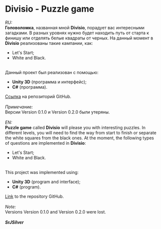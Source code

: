 # Divisio - Puzzle game
<em>RU:</em><br><strong>Головоломка</strong>, названная мной <strong>Divisio</strong>, порадует вас интересными загадками. В разных уровнях нужно будет находить путь от старта к финишу или отделять белые квадраты от черных. На данный момент в <strong>Divisio</strong> реализованы такие кампании, как:<br><ul><li>Let's Start;</li><li>White and Black.</li></ul><br>Данный проект был реализован с помощью:<br><ul><li><strong>Unity 3D</strong> (программа и интерфейс);</li><li><strong>C#</strong> (программа).</li></ul><a href="https://github.com/WwWSrJSilverWwW/Divisio" rel="nofollow">Ссылка</a> на репозиторий GitHub.<br><br><em>Примечание:</em><br>Версии Version 0.1.0 и Version 0.2.0 были утеряны.<br><br><em>EN:</em><br><strong>Puzzle game</strong> called <strong>Divisio</strong> will please you with interesting puzzles. In different levels, you will need to find the way from start to finish or separate the white squares from the black ones. At the moment, the following types of questions are implemented in <strong>Divisio</strong>:<br><ul><li>Let's Start;</li><li>White and Black.</li></ul><br>This project was implemented using:<br><ul><li><strong>Unity 3D</strong> (program and interface);</li><li><strong>C#</strong> (program).</li></ul><a href="https://github.com/WwWSrJSilverWwW/Divisio" rel="nofollow">Link</a> to the repository GitHub.<br><br><em>Note:</em><br>Versions Version 0.1.0 and Version 0.2.0 were lost.<br><br><strong><em>SrJSilver</em></strong>
